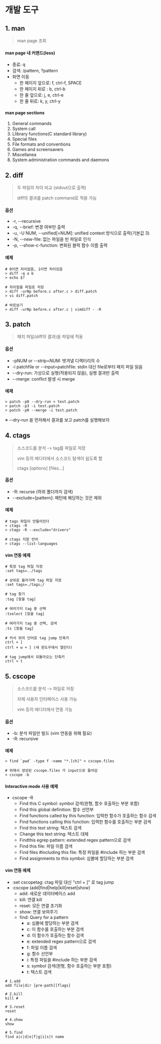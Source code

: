 ﻿# 개발 도구

## 1. man

> man page 조회

#### man page 내 커맨드(less)

- 종료: q
- 검색: /pattern, ?pattern
- 화면 이동
  - 한 페이지 앞으로: f, ctrl-f, SPACE
  - 한 페이지 뒤로 : b, ctrl-b
  - 한 줄 앞으로: j, e, ctrl-e
  - 한 줄 뒤로: k, y, ctrl-y



#### man page sections

1. General commands
2. System call
3. Llibrary functions(C standard library)
4. Special files
5. File formats and conventions
6. Games and screensavers
7. Miscellanea
8. System administration commands and daemons



## 2. diff

> 두 파일의 차이 비교 (stdout으로 출력)
>
> diff의 결과를 patch command로 적용 가능

#### 옵션

- -r, --recursive
- -q, --brief: 변경 여부만 출력
- -u, -U NUM, --unified[=NUM]: unified context 방식으로 출력(기본값 3)
- -N, --new-file: 없는 파일을 빈 파일로 인식
- -p, --show-c-function: 변화된 블럭 함수 이름 출력



#### 예제

```
# 0이면 차이없음, 1이면 차이있음
> diff -q a b
> echo $?

# 차이점을 파일로 저장
> diff -urNp before.c after.c > diff.patch
> vi diff.patch

# 바로보기
> diff -urNp before.c after.c | vimdiff - -R
```



## 3. patch

> 패치 파일(diff의 결과)을 파일에 적용
>

#### 옵션

- -pNUM or --strip=NUM: 벗겨낼 디렉터리의 수
- -i patchfile or --input=patchfile: stdin 대신 file로부터 패치 파일 읽음
- --dry-run: 가상으로 실행(적용되지 않음), 실행 결과만 출력
- --merge: conflict 발생 시 merge



#### 예제

```
> patch -p0 --dry-run < test.patch
> patch -p3 -i test.patch
> patch -p0 --merge -i test.patch
```

※ --dry-run 을 먼저해서 결과를 보고 patch를 실행해보자



## 4. ctags

> 소스코드를 분석 -> tag를 파일로 저장
>
> vim 등의 에디터에서 소스코드 탐색이 쉽도록 함
>
> ctags [options] [files...]

#### 옵션

- -R: recurse (하위 폴더까지 검색)
- --exclude=[pattern]: 패턴에 해당하는 것은 제외

 

#### 예제

```
# tags 파일이 만들어진다
> ctags -R
> ctags -R --exclude="drivers"

# ctags 지원 언어
> ctags --list-languages
```



#### vim 연동 예제

```
# 특정 tag 파일 지정
:set tags=../tags

# 상위로 올라가며 tag 파일 지정
:set tags=./tags;/

# tag 찾기
:tag [찾을 tag]

# 여러가지 tag 중 선택
:tselect [찾을 tag]

# 여러가지 tag 중 선택, 검색
:ts [찾을 tag]

# 커서 위의 단어로 tag jump 단축키
ctrl + ]
ctrl + w + ] (새 윈도우에서 열린다)

# tag jump에서 되돌아오는 단축키
ctrl + t
```







## 5. cscope

> 소스코드를 분석 -> 파일로 저장
>
> 자체 사용자 인터페이스 사용 가능
>
> vim 등의 에디터에서 연동 가능
>

#### 옵션

- -b: 분석 파일만 빌드 (vim 연동을 위해 필요)
- -R: recursive

 

#### 예제

```
> find `pwd` -type f -name "*.[ch]" > cscope.files

# 위에서 생성된 cscope.files 가 input으로 들어감
> cscope -b
```



#### Interactive mode 사용 예제

- cscope -R
  - Find this C symbol: symbol 검색(원형, 함수 호출하는 부분 포함)
  - Find this global definition: 함수 선언부
  - Find functions called by this function: 입력한 함수가 호출하는 함수 검색
  - Find functions calling this function: 입력한 함수를 호출하는 부분 검색
  - Find this text string: 텍스트 검색
  - Change this text string: 텍스트 대체
  - Findthis egrep pattern: extended regex pattern으로 검색
  - Find this file: 파일 이름 검색
  - Find files #including this file: 특정 파일을 #include 하는 부분 검색
  - Find assignments to this symbol: 심볼에 할당하는 부분 검색



#### vim 연동 예제

- :set cscopetag: ctag  파일 대신 "ctrl + ]" 로 tag jump
- :cscope (add|find|help|kill|reset|show)
  - add: 새로운 데이터베이스 add
  - kill: 연결 kill
  - reset: 모든 연결 초기화
  - show: 연결 보여주기
  - find: Query for a pattern
    - a: 심볼에 할당하는 부분 검색
    - c: 이 함수를 호출하는 부분 검색
    - d: 이 함수가 호출하는 함수 검색
    - e: extended regex pattern으로 검색
    - f: 파일 이름 검색
    - g: 함수 선언부
    - i: 특정 파일을 #include 하는 부분 검색
    - s: symbol 검색(원형, 함수 호출하는 부분 포함)
    - t: 텍스트 검색

```
# 1.add
add file|dir [pre-path][flags]

# 2.kill
kill #

# 3.reset
reset

# 4.show
show

# 5.find
find a|c|d|e|f|g|i|s|t name
```


